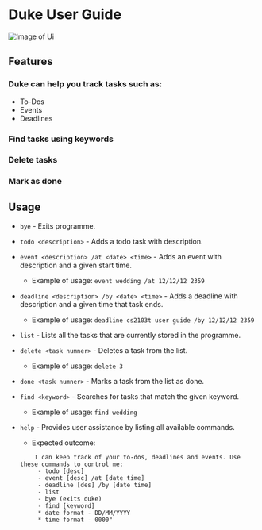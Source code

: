 # Duke User Guide

![Image of Ui](https://github.com/bitterg0d/duke/tree/master/docs/Ui.png)

## Features 
### Duke can help you track tasks such as:
* To-Dos
* Events
* Deadlines
### Find tasks using keywords
### Delete tasks
### Mark as done

## Usage
- `bye` - Exits programme.

- `todo <description>` - Adds a todo task with description.

- `event <description> /at <date> <time>` - Adds an event with description and a given start time.
    - Example of usage: `event wedding /at 12/12/12 2359`

- `deadline <description> /by <date> <time>` - Adds a deadline with description and a given time that task ends.
    - Example of usage: `deadline cs2103t user guide /by 12/12/12 2359`
- `list` - Lists all the tasks that are currently stored in the programme.

- `delete <task numner>` - Deletes a task from the list.
    - Example of usage: `delete 3`
    
- `done <task numner>` - Marks a task from the list as done.

- `find <keyword>` - Searches for tasks that match the given keyword.
    - Example of usage: `find wedding`
    
- `help` - Provides user assistance by listing all available commands.
    - Expected outcome:
    ```Hello, I'm Duke!
        I can keep track of your to-dos, deadlines and events. Use these commands to control me:
         - todo [desc]
         - event [desc] /at [date time]
         - deadline [des] /by [date time]
         - list
         - bye (exits duke)
         - find [keyword]
         * date format - DD/MM/YYYY
         * time format - 0000"
    ```